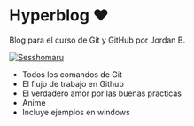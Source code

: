 # Hyperblog ♥
Blog para el curso de Git y GitHub por Jordan B.

[![Sesshomaru](https://i.imgur.com/bZt8lZF.jpg "Sesshomaru")](https://i.imgur.com/bZt8lZF.jpg "Sesshomaru")

* Todos los comandos de Git
* El flujo de trabajo en Github
* El verdadero amor por las buenas practicas
* Anime
* Incluye ejemplos en windows